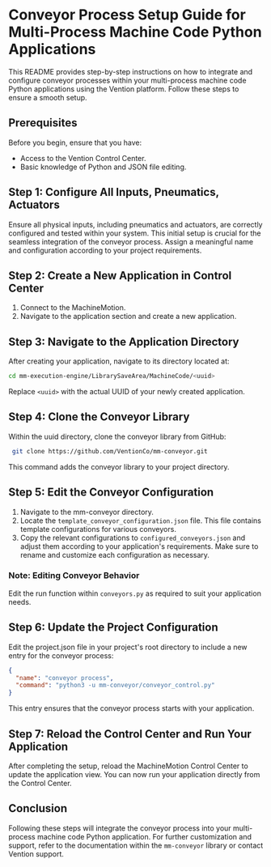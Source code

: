 # Conveyor Process Setup Guide for Multi-Process Machine Code Python Applications
This README provides step-by-step instructions on how to integrate and configure conveyor processes within 
your multi-process machine code Python applications using the Vention platform. 
Follow these steps to ensure a smooth setup.

## Prerequisites
Before you begin, ensure that you have:

- Access to the Vention Control Center.
- Basic knowledge of Python and JSON file editing.

## Step 1: Configure All Inputs, Pneumatics, Actuators
Ensure all physical inputs, including pneumatics and actuators, are correctly configured and tested within your system.
This initial setup is crucial for the seamless integration of the conveyor process. 
Assign a meaningful name and configuration according to your project requirements.

## Step 2: Create a New Application in Control Center
1. Connect to the MachineMotion.
2. Navigate to the application section and create a new application.

## Step 3: Navigate to the Application Directory
After creating your application, navigate to its directory located at:

```bash
cd mm-execution-engine/LibrarySaveArea/MachineCode/<uuid>
```
Replace `<uuid>` with the actual UUID of your newly created application.

## Step 4: Clone the Conveyor Library
Within the uuid directory, clone the conveyor library from GitHub:

``` bash
 git clone https://github.com/VentionCo/mm-conveyor.git 
 ```
This command adds the conveyor library to your project directory.

## Step 5: Edit the Conveyor Configuration
1. Navigate to the mm-conveyor directory.
2. Locate the `template_conveyor_configuration.json` file. This file contains template configurations for various conveyors.
3. Copy the relevant configurations to `configured_conveyors.json` and adjust them according to your application's requirements. Make sure to rename and customize each configuration as necessary.

### Note: Editing Conveyor Behavior
Edit the run function within `conveyors.py` as required to suit your application needs.

## Step 6: Update the Project Configuration
Edit the project.json file in your project's root directory to include a new entry for the conveyor process:

```json
{
  "name": "conveyor process",
  "command": "python3 -u mm-conveyor/conveyor_control.py"
} 
```
This entry ensures that the conveyor process starts with your application.

## Step 7: Reload the Control Center and Run Your Application
After completing the setup, reload the MachineMotion Control Center to update the application view. You can now run your application directly from the Control Center.

## Conclusion
Following these steps will integrate the conveyor process into your multi-process machine code Python application.
For further customization and support, refer to the documentation within the `mm-conveyor` library or contact Vention support.